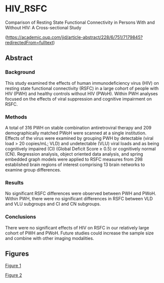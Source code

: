 # HIV_RSFC
Comparison of Resting State Functional Connectivity in Persons With and Without HIV: A Cross-sectional Study

(https://academic.oup.com/jid/article-abstract/228/6/751/7179845?redirectedFrom=fulltext)

## Abstract

### Background

This study examined the effects of human immunodeficiency virus (HIV) on resting state functional connectivity (RSFC) in a large cohort of people with HIV (PWH) and healthy controls without HIV (PWoH). Within PWH analyses focused on the effects of viral suppression and cognitive impairment on RSFC.

### Methods

A total of 316 PWH on stable combination antiretroviral therapy and 209 demographically matched PWoH were scanned at a single institution. Effects of the virus were examined by grouping PWH by detectable (viral load > 20 copies/mL; VLD) and undetectable (VLU) viral loads and as being cognitively impaired (CI) (Global Deficit Score ≥ 0.5) or cognitively normal (CN). Regression analysis, object oriented data analysis, and spring embedded graph models were applied to RSFC measures from 298 established brain regions of interest comprising 13 brain networks to examine group differences.

### Results

No significant RSFC differences were observed between PWH and PWoH. Within PWH, there were no significant differences in RSFC between VLD and VLU subgroups and CI and CN subgroups.

### Conclusions

There were no significant effects of HIV on RSFC in our relatively large cohort of PWH and PWoH. Future studies could increase the sample size and combine with other imaging modalities.

## Figures

[Figure 1](/p14.png)

[Figure 2](/p15.png)

